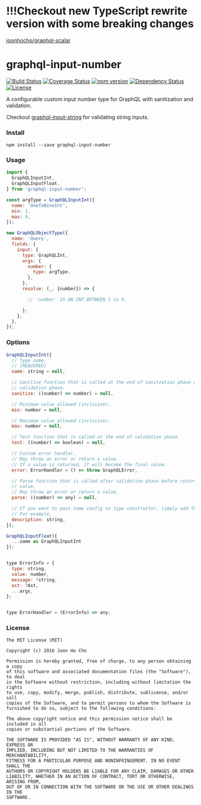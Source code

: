# !!!Checkout new TypeScript rewrite version with some breaking changes
[joonhocho/graphql-scalar](https://github.com/joonhocho/graphql-scalar)

# graphql-input-number
[![Build Status](https://travis-ci.org/joonhocho/graphql-input-number.svg?branch=master)](https://travis-ci.org/joonhocho/graphql-input-number)
[![Coverage Status](https://coveralls.io/repos/github/joonhocho/graphql-input-number/badge.svg?branch=master)](https://coveralls.io/github/joonhocho/graphql-input-number?branch=master)
[![npm version](https://badge.fury.io/js/graphql-input-number.svg)](https://badge.fury.io/js/graphql-input-number)
[![Dependency Status](https://david-dm.org/joonhocho/graphql-input-number.svg)](https://david-dm.org/joonhocho/graphql-input-number)
[![License](http://img.shields.io/:license-mit-blue.svg)](http://doge.mit-license.org)

A configurable custom input number type for GraphQL with sanitization and validation.

Checkout [graphql-input-string](https://github.com/joonhocho/graphql-input-string) for validating string inputs.


### Install
```
npm install --save graphql-input-number
```


### Usage
```javascript
import {
  GraphQLInputInt,
  GraphQLInputFloat,
} from 'graphql-input-number';

const argType = GraphQLInputInt({
  name: 'OneToNineInt',
  min: 1,
  max: 9,
});

new GraphQLObjectType({
  name: 'Query',
  fields: {
    input: {
      type: GraphQLInt,
      args: {
        number: {
          type: argType,
        },
      },
      resolve: (_, {number}) => {

        // 'number' IS AN INT BETWEEN 1 to 9.

      };
    },
  },
});
```

### Options
```javascript
GraphQLInputInt({
  // Type name.
  // [REQUIRED]
  name: string = null,

  // Sanitize function that is called at the end of sanitzation phase and before
  // validation phase.
  sanitize: ((number) => number) = null,

  // Minimum value allowed (inclusive).
  min: number = null,

  // Maximum value allowed (inclusive).
  max: number = null,

  // Test function that is called at the end of validation phase.
  test: ((number) => boolean) = null,

  // Custom error handler.
  // May throw an error or return a value.
  // If a value is returned, it will become the final value.
  error: ErrorHandler = () => throw GraphQLError,

  // Parse function that is called after validation phase before returning a
  // value.
  // May throw an error or return a value.
  parse: ((number) => any) = null,

  // If you want to pass some config to type constructor, simply add them here.
  // For example,
  description: string,
});

GraphQLInputFloat({
  ...same as GraphQLInputInt
});


type ErrorInfo = {
  type: string,
  value: number,
  message: ?string,
  ast: ?Ast,
  ...args,
};


type ErrorHandler = (ErrorInfo) => any;
```


### License
```
The MIT License (MIT)

Copyright (c) 2016 Joon Ho Cho

Permission is hereby granted, free of charge, to any person obtaining a copy
of this software and associated documentation files (the "Software"), to deal
in the Software without restriction, including without limitation the rights
to use, copy, modify, merge, publish, distribute, sublicense, and/or sell
copies of the Software, and to permit persons to whom the Software is
furnished to do so, subject to the following conditions:

The above copyright notice and this permission notice shall be included in all
copies or substantial portions of the Software.

THE SOFTWARE IS PROVIDED "AS IS", WITHOUT WARRANTY OF ANY KIND, EXPRESS OR
IMPLIED, INCLUDING BUT NOT LIMITED TO THE WARRANTIES OF MERCHANTABILITY,
FITNESS FOR A PARTICULAR PURPOSE AND NONINFRINGEMENT. IN NO EVENT SHALL THE
AUTHORS OR COPYRIGHT HOLDERS BE LIABLE FOR ANY CLAIM, DAMAGES OR OTHER
LIABILITY, WHETHER IN AN ACTION OF CONTRACT, TORT OR OTHERWISE, ARISING FROM,
OUT OF OR IN CONNECTION WITH THE SOFTWARE OR THE USE OR OTHER DEALINGS IN THE
SOFTWARE.
```
